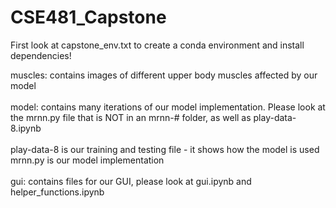 # CSE481_Capstone

First look at capstone_env.txt to create a conda environment and install dependencies!

muscles: contains images of different upper body muscles affected by our model\
\
model: contains many iterations of our model implementation. Please look at the mrnn.py file that is NOT in an mrnn-# folder, as well as play-data-8.ipynb\
\
    play-data-8 is our training and testing file - it shows how the model is used\
    mrnn.py is our model implementation \
    \
gui: contains files for our GUI, please look at gui.ipynb and helper_functions.ipynb 

